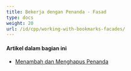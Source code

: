 ```yaml
---
title: Bekerja dengan Penanda - Fasad
type: docs
weight: 20
url: /id/cpp/working-with-bookmarks-facades/
---
```


#### **Artikel dalam bagian ini** 

- [Menambah dan Menghapus Penanda](/pdf/id/cpp/add-and-delete-bookmarks/)